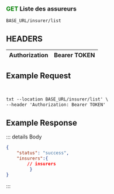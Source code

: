 
### <span style="color:green">GET</span> Liste des assureurs
````
BASE_URL/insurer/list
````

## HEADERS

| Authorization | Bearer TOKEN |
| ------------- | ----------- |


## Example Request

```txt


txt --location BASE_URL/insurer/list' \
--header 'Authorization: Bearer TOKEN'

```


## Example Response

::: details Body  

```json
{
    "status": "success",
    "insurers":{
        // insurers   
         }
}


```




:::


